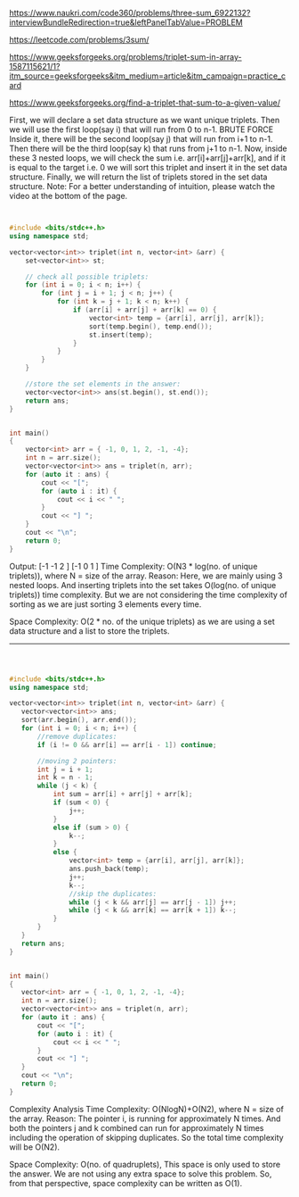 https://www.naukri.com/code360/problems/three-sum_6922132?interviewBundleRedirection=true&leftPanelTabValue=PROBLEM

https://leetcode.com/problems/3sum/

https://www.geeksforgeeks.org/problems/triplet-sum-in-array-1587115621/1?itm_source=geeksforgeeks&itm_medium=article&itm_campaign=practice_card


 https://www.geeksforgeeks.org/find-a-triplet-that-sum-to-a-given-value/
 


First, we will declare a set data structure as we want unique triplets.
Then we will use the first loop(say i) that will run from 0 to n-1.
BRUTE FORCE
  Inside it, there will be the second loop(say j) that will run from i+1 to n-1.
Then there will be the third loop(say k) that runs from j+1 to n-1.
Now, inside these 3 nested loops, we will check the sum i.e. arr[i]+arr[j]+arr[k], and if it is equal to the target i.e. 0 we will sort this triplet and insert it in the set data structure.
Finally, we will return the list of triplets stored in the set data structure.
Note: For a better understanding of intuition, please watch the video at the bottom of the page.


```cpp


#include <bits/stdc++.h>
using namespace std;

vector<vector<int>> triplet(int n, vector<int> &arr) {
    set<vector<int>> st;

    // check all possible triplets:
    for (int i = 0; i < n; i++) {
        for (int j = i + 1; j < n; j++) {
            for (int k = j + 1; k < n; k++) {
                if (arr[i] + arr[j] + arr[k] == 0) {
                    vector<int> temp = {arr[i], arr[j], arr[k]};
                    sort(temp.begin(), temp.end());
                    st.insert(temp);
                }
            }
        }
    }

    //store the set elements in the answer:
    vector<vector<int>> ans(st.begin(), st.end());
    return ans;
}


int main()
{
    vector<int> arr = { -1, 0, 1, 2, -1, -4};
    int n = arr.size();
    vector<vector<int>> ans = triplet(n, arr);
    for (auto it : ans) {
        cout << "[";
        for (auto i : it) {
            cout << i << " ";
        }
        cout << "] ";
    }
    cout << "\n";
    return 0;
}

```
Output: [-1 -1 2 ] [-1 0 1 ]
Time Complexity: O(N3 * log(no. of unique triplets)), where N = size of the array.
Reason: Here, we are mainly using 3 nested loops. And inserting triplets into the set takes O(log(no. of unique triplets)) time complexity. But we are not considering the time complexity of sorting as we are just sorting 3 elements every time.

Space Complexity: O(2 * no. of the unique triplets) as we are using a set data structure and a list to store the triplets.

---

 ```cpp



#include <bits/stdc++.h>
using namespace std;

vector<vector<int>> triplet(int n, vector<int> &arr) {
    vector<vector<int>> ans;
    sort(arr.begin(), arr.end());
    for (int i = 0; i < n; i++) {
        //remove duplicates:
        if (i != 0 && arr[i] == arr[i - 1]) continue;

        //moving 2 pointers:
        int j = i + 1;
        int k = n - 1;
        while (j < k) {
            int sum = arr[i] + arr[j] + arr[k];
            if (sum < 0) {
                j++;
            }
            else if (sum > 0) {
                k--;
            }
            else {
                vector<int> temp = {arr[i], arr[j], arr[k]};
                ans.push_back(temp);
                j++;
                k--;
                //skip the duplicates:
                while (j < k && arr[j] == arr[j - 1]) j++;
                while (j < k && arr[k] == arr[k + 1]) k--;
            }
        }
    }
    return ans;
}


int main()
{
    vector<int> arr = { -1, 0, 1, 2, -1, -4};
    int n = arr.size();
    vector<vector<int>> ans = triplet(n, arr);
    for (auto it : ans) {
        cout << "[";
        for (auto i : it) {
            cout << i << " ";
        }
        cout << "] ";
    }
    cout << "\n";
    return 0;
}
```
Complexity Analysis
Time Complexity: O(NlogN)+O(N2), where N = size of the array.
Reason: The pointer i, is running for approximately N times. And both the pointers j and k combined can run for approximately N times including the operation of skipping duplicates. So the total time complexity will be O(N2). 

Space Complexity: O(no. of quadruplets), This space is only used to store the answer. We are not using any extra space to solve this problem. So, from that perspective, space complexity can be written as O(1).
